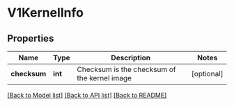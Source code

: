 # V1KernelInfo

## Properties
Name | Type | Description | Notes
------------ | ------------- | ------------- | -------------
**checksum** | **int** | Checksum is the checksum of the kernel image | [optional] 

[[Back to Model list]](../README.md#documentation-for-models) [[Back to API list]](../README.md#documentation-for-api-endpoints) [[Back to README]](../README.md)


